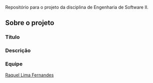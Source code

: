 Repositório para o projeto da disciplina de Engenharia de Software II.
## Sobre o projeto

### Título
   

### Descrição


### Equipe
[Raquel Lima Fernandes](https://github.com/fernandesraquel)




